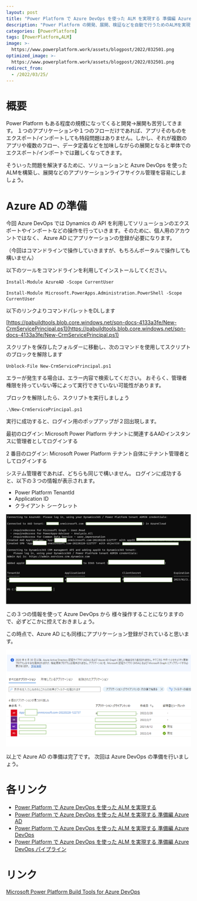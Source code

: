 ```yaml
---
layout: post
title: "Power Platform で Azure DevOps を使った ALM を実現する 準備編 Azure AD"
description: "Power Platform の開発、展開、検証などを自動で行うためのALMを実現するための方法をご紹介します"
categories: [PowerPlatform]
tags: [PowerPlatform,ALM]
image: >-
  https://www.powerplatform.work/assets/blogpost/2022/032501.png
optimized_image: >-
  https://www.powerplatform.work/assets/blogpost/2022/032501.png
redirect_from:
  - /2022/03/25/
---
```


#  概要

Power Platform もある程度の規模になってくると開発→展開も苦労してきます。
１つのアプリケーションや１つのフローだけであれば、アプリそのものをエクスポート/インポートしても特段問題はありません。しかし、それが複数のアプリや複数のフロー、データ定義などを加味しながらの展開となると単体でのエクスポート/インポートでは難しくなってきます。

そういった問題を解決するために、ソリューションと Azure DevOps を使ったALMを構築し、展開などのアプリケーションライフサイクル管理を容易にしましょう。


# Azure AD の準備

今回 Azure DevOps では Dynamics の API を利用してソリューションのエクスポートやインポートなどの操作を行っていきます。そのために、個人用のアカウントではなく、 Azure AD にアプリケーションの登録が必要になります。

（今回はコマンドラインで操作していきますが、もちろんポータルで操作しても構いません）

以下のツールをコマンドラインを利用してインストールしてください。

```
Install-Module AzureAD -Scope CurrentUser
```

```
Install-Module Microsoft.PowerApps.Administration.PowerShell -Scope CurrentUser
```


以下のリンクよりコマンドパレットをDLします

[https://pabuildtools.blob.core.windows.net/spn-docs-4133a3fe/New-CrmServicePrincipal.ps1](https://pabuildtools.blob.core.windows.net/spn-docs-4133a3fe/New-CrmServicePrincipal.ps1)

スクリプトを保存したフォルダーに移動し、次のコマンドを使用してスクリプトのブロックを解除します

```
Unblock-File New-CrmServicePrincipal.ps1
```

エラーが発生する場合は、エラー内容で検索してください。
おそらく、管理者権限を持っていない等によって実行できていない可能性があります。


ブロックを解除したら、スクリプトを実行しましょう

```
.\New-CrmServicePrincipal.ps1
```

実行に成功すると、ログイン用のポップアップが２回出現します。

最初のログイン: Microsoft Power Platform テナントに関連するAADインスタンスに管理者としてログインする

2 番目のログイン: Microsoft Power Platform テナント自体にテナント管理者としてログインする

システム管理者であれば、どちらも同じで構いません。
ログインに成功すると、以下の３つの情報が表示されます。

- Power Platform TenantId
- Application ID
- クライアント シークレット 

<img src="/assets/blogpost/2022/032501.png"/><br/>


この３つの情報を使って Azure DevOps から 様々操作することになりますので、必ずどこかに控えておきましょう。

この時点で、Azure AD にも同様にアプリケーション登録がされていると思います。

<img src="/assets/blogpost/2022/032502.png"/><br/>


以上で Azure AD の準備は完了です。
次回は Azure DevOps の準備を行いましょう。



# 各リンク

- [Power Platform で Azure DevOps を使った ALM を実現する](https://www.powerplatform.work/PowerPlatformAzureDevOpsALM01/)
- [Power Platform で Azure DevOps を使った ALM を実現する 準備編 Azure AD](https://www.powerplatform.work/PowerPlatformAzureDevOpsALM02AzureAD/) 
- [Power Platform で Azure DevOps を使った ALM を実現する 準備編 Azure DevOps](https://www.powerplatform.work/PowerPlatformAzureDevOpsALM03DevOps/)
- [Power Platform で Azure DevOps を使った ALM を実現する 準備編 Azure DevOps パイプライン](https://www.powerplatform.work/PowerPlatformAzureDevOpsALM03DevOpsWhoAmI/)

# リンク


[Microsoft Power Platform Build Tools for Azure DevOps](https://docs.microsoft.com/ja-jp/power-platform/alm/devops-build-tools)
